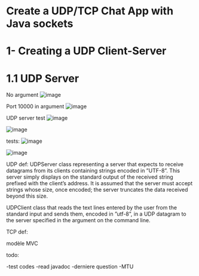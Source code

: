 # Create a UDP/TCP Chat App with Java sockets

# 1- Creating a UDP Client-Server

# 1.1 UDP Server

No argument
![image](https://github.com/user-attachments/assets/7bbcf6a8-6728-4b3c-baf2-e7917316cbda)

Port 10000 in argument
![image](https://github.com/user-attachments/assets/3bd547bc-5230-4a73-ab22-0c31857bd92c)


UDP server test
![image](https://github.com/user-attachments/assets/4bfcefde-9760-47ca-a30c-dc3b36499766)


![image](https://github.com/user-attachments/assets/607fd557-8dd3-46a4-8203-6a1eb4791210)

tests:
![image](https://github.com/user-attachments/assets/b21a319e-7ba2-4b4b-8473-ac9199dd307c)


![image](https://github.com/user-attachments/assets/611e2191-08bd-4ef2-bbac-65f9891150d5)


UDP def:
 UDPServer class representing a server that expects to receive datagrams from its clients containing strings encoded in ”UTF-8”. This server simply
 displays on the standard output of the received string prefixed with the client’s address. It
 is assumed that the server must accept strings whose size, once encoded; the server truncates the data received beyond this size.

 UDPClient class that reads the text lines entered by the user from the standard input and sends them, encoded in ”utf-8”, in a UDP datagram to
 the server specified in the argument on the command line.

TCP def:


modèle MVC



todo:

-test codes
-read javadoc
-derniere question
-MTU
